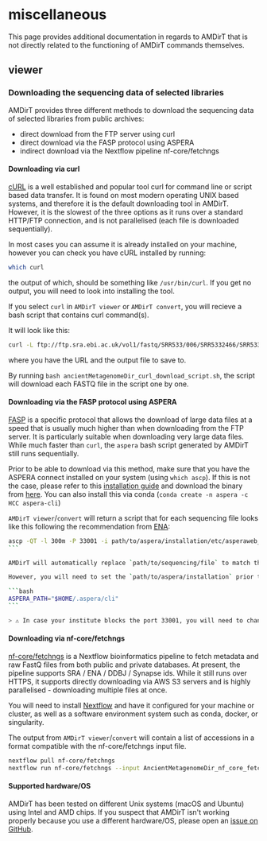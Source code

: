 # miscellaneous

This page provides additional documentation in regards to AMDirT that is not directly related to the functioning of AMDirT commands themselves.

## viewer

### Downloading the sequencing data of selected libraries

AMDirT provides three different methods to download the sequencing data of selected libraries from public archives:

- direct download from the FTP server using curl
- direct download via the FASP protocol using ASPERA
- indirect download via the Nextflow pipeline nf-core/fetchngs

#### Downloading via curl

[cURL](https://curl.se/) is a well established and popular tool curl for command line or script based data transfer. It is found on most modern operating UNIX based systems, and therefore it is the default downloading tool in AMDirT. However, it is the slowest of the three options as it runs over a standard HTTP/FTP connection, and is not parallelised (each file is downloaded sequentially).

In most cases you can assume it is already installed on your machine, however you can check you have cURL installed by running:

```bash
which curl
```

the output of which, should be something like `/usr/bin/curl`. If you get no output, you will need to look into installing the tool.

If you select `curl` in `AMDirT viewer` or `AMDirT convert`, you will recieve a bash script that contains curl command(s).

It will look like this:

```bash
curl -L ftp://ftp.sra.ebi.ac.uk/vol1/fastq/SRR533/006/SRR5332466/SRR5332466.fastq.gz -o SRR5332466.fastq.gz
```

where you have the URL and the output file to save to.

By running `bash ancientMetagenomeDir_curl_download_script.sh`, the script will download each FASTQ file in the script one by one.

#### Downloading via the FASP protocol using ASPERA

[FASP](https://en.wikipedia.org/wiki/Fast_and_Secure_Protocol) is a specific protocol that allows the download of large data files at a speed that is usually much higher than when downloading from the FTP server. It is particularly suitable when downloading very large data files. While much faster than `curl`, the `aspera` bash script generated by AMDirT still runs sequentially.

Prior to be able to download via this method, make sure that you have the ASPERA connect installed on your system (using `which ascp`). If this is not the case, please refer to this [installation guide](https://www.ibm.com/docs/en/aspera-connect/4.1?topic=suc-installation#installation__section_zfj_wpq_ghb) and download the binary from [here](https://www.ibm.com/aspera/connect/). You can also install this via conda (`conda create -n aspera -c HCC aspera-cli`)

`AMDirT viewer`/`convert` will return a script that for each sequencing file looks like this following the recommendation from [ENA](https://ena-docs.readthedocs.io/en/latest/retrieval/file-download.html#using-aspera):

````bash
ascp -QT -l 300m -P 33001 -i path/to/aspera/installation/etc/asperaweb_id_dsa.openssh era-fasp@fasp.sra.ebi.ac.uk:path/to/sequencing/file local/target/directory
```

AMDirT will automatically replace `path/to/sequencing/file` to match the paths for the libraries that were selected. It will also set the `local/target/directory` to the current directory.

However, you will need to set the `path/to/aspera/installation` prior to running this. To make it more convenient, we opted for using the environment variable `ASPERA_PATH` that has to be set in the shell prior to running the script. Therefore, run:

```bash
ASPERA_PATH="$HOME/.aspera/cli"
```

> ⚠️ In case your institute blocks the port 33001, you will need to change the parameter `-P 33001` to another port that is not blocked.
````

#### Downloading via nf-core/fetchngs

[nf-core/fetchngs](https://nf-co.re/fetchngs) is a Nextflow bioinformatics pipeline to fetch metadata and raw FastQ files from both public and private databases. At present, the pipeline supports SRA / ENA / DDBJ / Synapse ids. While it still runs over HTTPS, it supports directly downloading via AWS S3 servers and is highly parallelised - downloading multiple files at once.

You will need to install [Nextflow](https:/nextflow.io) and have it configured for your machine or cluster, as well as a software environment system such as conda, docker, or singularity.

The output from `AMDirT viewer`/`convert` will contain a list of accessions in a format compatible with the nf-core/fetchngs input file.

```bash
nextflow pull nf-core/fetchngs
nextflow run nf-core/fetchngs --input AncientMetagenomeDir_nf_core_fetchngs_input_table.tsv`
```

#### Supported hardware/OS

AMDirT has been tested on different Unix systems (macOS and Ubuntu) using Intel and AMD chips. If you suspect that AMDirT isn't working properly because you use a different hardware/OS, please open an [issue on GitHub](https://github.com/SPAAM-community/AMDirT/issues).
